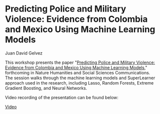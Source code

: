 # Predicting Police and Military Violence: Evidence from Colombia and Mexico Using Machine Learning Models

Juan David Gelvez

This workshop presents the paper "[Predicting Police and Military Violence: Evidence from Colombia and Mexico Using Machine Learning Models](https://papers.ssrn.com/sol3/papers.cfm?abstract_id=4852498)," forthcoming in Nature Humanities and Social Sciences Communications.
The session walks through the machine learning models and SuperLearner approach used in the research, including Lasso, Random Forests, Extreme Gradient Boosting, and Neural Networks.


Video recording of the presentation can be found below:

[Video](https://umd.box.com/s/xvaa45rtjx17rtpop8d0w72t2vi83vzc)

